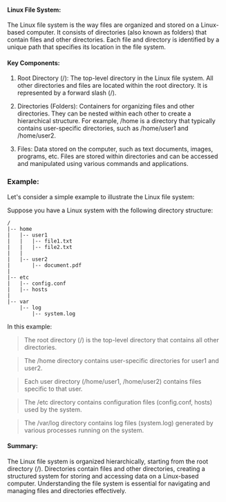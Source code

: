 #### Linux File System:

The Linux file system is the way files are organized and stored on a Linux-based computer.
It consists of directories (also known as folders) that contain files and other directories.
Each file and directory is identified by a unique path that specifies its location in the file system.

#### Key Components:

1. Root Directory (/): The top-level directory in the Linux file system. 
All other directories and files are located within the root directory.
It is represented by a forward slash (/).

2. Directories (Folders): Containers for organizing files and other directories.
They can be nested within each other to create a hierarchical structure.
For example, /home is a directory that typically contains user-specific directories,
such as /home/user1 and /home/user2.

3. Files: Data stored on the computer, such as text documents, images, programs, etc.
Files are stored within directories and can be accessed and manipulated using various commands and applications.


### Example:

Let's consider a simple example to illustrate the Linux file system:

Suppose you have a Linux system with the following directory structure:
```
/
|-- home
|   |-- user1
|   |   |-- file1.txt
|   |   |-- file2.txt
|   |
|   |-- user2
|       |-- document.pdf
|
|-- etc
|   |-- config.conf
|   |-- hosts
|
|-- var
    |-- log
        |-- system.log

```


In this example:

> The root directory (/) is the top-level directory that contains all other directories.

> The /home directory contains user-specific directories for user1 and user2.

> Each user directory (/home/user1, /home/user2) contains files specific to that user.

> The /etc directory contains configuration files (config.conf, hosts) used by the system.

> The /var/log directory contains log files (system.log) generated by various processes running on the system.



#### Summary:

The Linux file system is organized hierarchically, starting from the root directory (/). 
Directories contain files and other directories, 
creating a structured system for storing and accessing data on a Linux-based computer. 
Understanding the file system is essential for navigating and managing files and directories effectively.

